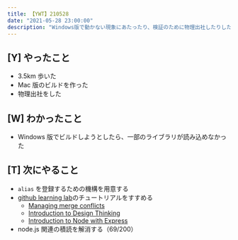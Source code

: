 ```yaml
---
title: 【YWT】210528
date: "2021-05-28 23:00:00"
description: "Windows版で動かない現象にあたったり、検証のために物理出社したりした"
---
```


## [Y] やったこと

- 3.5km 歩いた
- Mac 版のビルドを作った
- 物理出社をした

## [W] わかったこと

- Windows 版でビルドしようとしたら、一部のライブラリが読み込めなかった

## [T] 次にやること

- `alias` を登録するための機構を用意する
- [github learning lab](https://lab.github.com/githubtraining)のチュートリアルをすすめる
  - [Managing merge conflicts](https://lab.github.com/githubtraining/managing-merge-conflicts)
  - [Introduction to Design Thinking](https://lab.github.com/githubtraining/introduction-to-design-thinking)
  - [Introduction to Node with Express](https://lab.github.com/everydeveloper/introduction-to-node-with-express)
- node.js 関連の積読を解消する（69/200）

<!-- https://twitter.com/camomile_cafe/status/1398285961893539845?s=20 -->
